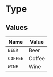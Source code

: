 # Type


## Values

| Name     | Value    |
| -------- | -------- |
| `BEER`   | Beer     |
| `COFFEE` | Coffee   |
| `WINE`   | Wine     |